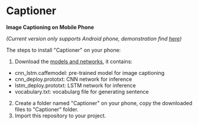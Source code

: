 # Captioner
**Image Captioning on Mobile Phone** 

*(Current version only supports Android phone, demonstration find [here](https://youtu.be/K9q-6_ogQEM))*

The steps to install "Captioner" on your phone:

1. Download the [models and networks](https://drive.google.com/open?id=0BxxYzJDKeGe6eEM0MWRUNHBYc1k), it contains:
- cnn_lstm.caffemodel: pre-trained model for image captioning
- cnn_deploy.prototxt: CNN network for inference
- lstm_deploy.prototxt: LSTM network for inference
- vocabulary.txt: vocabularg file for generating sentence
2. Create a folder named "Captioner" on your phone, copy the downloaded files to "Captioner" folder.
3. Import this repository to your project.
